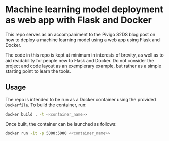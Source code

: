 # Machine learning model deployment as web app with Flask and Docker

This repo serves as an accompaniment to the Pivigo S2DS blog post on how to deploy a machine learning model using a web app using Flask and Docker.

The code in this repo is kept at minimum in interests of brevity, as well as to aid readability for people new to Flask and Docker. Do not consider the project and code layout as an exemplerary example, but rather as a simple starting point to learn the tools. 

## Usage
The repo is intended to be run as a Docker container using the provided `Dockerfile`.  To build the container, run:

```bash
docker build . -t <<container_name>>
```

Once built, the container can be launched as follows:

```bash
docker run -it -p 5000:5000 <<container_name>>
```